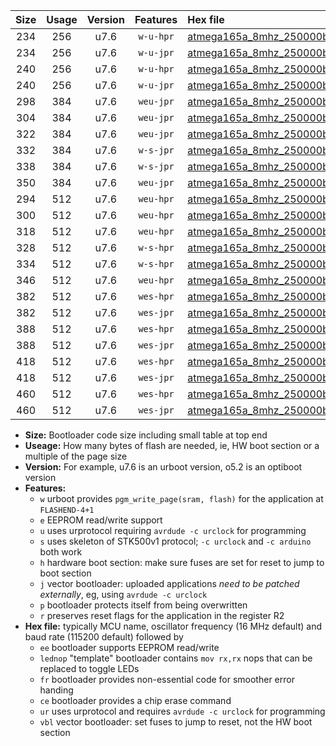 |Size|Usage|Version|Features|Hex file|
|:-:|:-:|:-:|:-:|:--|
|234|256|u7.6|`w-u-hpr`|[atmega165a_8mhz_250000bps_ur.hex](https://raw.githubusercontent.com/stefanrueger/urboot/main/bootloaders/atmega165a/fcpu_8mhz/250000_bps/atmega165a_8mhz_250000bps_ur.hex)|
|234|256|u7.6|`w-u-jpr`|[atmega165a_8mhz_250000bps_ur_vbl.hex](https://raw.githubusercontent.com/stefanrueger/urboot/main/bootloaders/atmega165a/fcpu_8mhz/250000_bps/atmega165a_8mhz_250000bps_ur_vbl.hex)|
|240|256|u7.6|`w-u-hpr`|[atmega165a_8mhz_250000bps_lednop_ur.hex](https://raw.githubusercontent.com/stefanrueger/urboot/main/bootloaders/atmega165a/fcpu_8mhz/250000_bps/atmega165a_8mhz_250000bps_lednop_ur.hex)|
|240|256|u7.6|`w-u-jpr`|[atmega165a_8mhz_250000bps_lednop_ur_vbl.hex](https://raw.githubusercontent.com/stefanrueger/urboot/main/bootloaders/atmega165a/fcpu_8mhz/250000_bps/atmega165a_8mhz_250000bps_lednop_ur_vbl.hex)|
|298|384|u7.6|`weu-jpr`|[atmega165a_8mhz_250000bps_ee_ur_vbl.hex](https://raw.githubusercontent.com/stefanrueger/urboot/main/bootloaders/atmega165a/fcpu_8mhz/250000_bps/atmega165a_8mhz_250000bps_ee_ur_vbl.hex)|
|304|384|u7.6|`weu-jpr`|[atmega165a_8mhz_250000bps_ee_lednop_ur_vbl.hex](https://raw.githubusercontent.com/stefanrueger/urboot/main/bootloaders/atmega165a/fcpu_8mhz/250000_bps/atmega165a_8mhz_250000bps_ee_lednop_ur_vbl.hex)|
|322|384|u7.6|`weu-jpr`|[atmega165a_8mhz_250000bps_ee_lednop_fr_ur_vbl.hex](https://raw.githubusercontent.com/stefanrueger/urboot/main/bootloaders/atmega165a/fcpu_8mhz/250000_bps/atmega165a_8mhz_250000bps_ee_lednop_fr_ur_vbl.hex)|
|332|384|u7.6|`w-s-jpr`|[atmega165a_8mhz_250000bps_vbl.hex](https://raw.githubusercontent.com/stefanrueger/urboot/main/bootloaders/atmega165a/fcpu_8mhz/250000_bps/atmega165a_8mhz_250000bps_vbl.hex)|
|338|384|u7.6|`w-s-jpr`|[atmega165a_8mhz_250000bps_lednop_vbl.hex](https://raw.githubusercontent.com/stefanrueger/urboot/main/bootloaders/atmega165a/fcpu_8mhz/250000_bps/atmega165a_8mhz_250000bps_lednop_vbl.hex)|
|350|384|u7.6|`weu-jpr`|[atmega165a_8mhz_250000bps_ee_lednop_fr_ce_ur_vbl.hex](https://raw.githubusercontent.com/stefanrueger/urboot/main/bootloaders/atmega165a/fcpu_8mhz/250000_bps/atmega165a_8mhz_250000bps_ee_lednop_fr_ce_ur_vbl.hex)|
|294|512|u7.6|`weu-hpr`|[atmega165a_8mhz_250000bps_ee_ur.hex](https://raw.githubusercontent.com/stefanrueger/urboot/main/bootloaders/atmega165a/fcpu_8mhz/250000_bps/atmega165a_8mhz_250000bps_ee_ur.hex)|
|300|512|u7.6|`weu-hpr`|[atmega165a_8mhz_250000bps_ee_lednop_ur.hex](https://raw.githubusercontent.com/stefanrueger/urboot/main/bootloaders/atmega165a/fcpu_8mhz/250000_bps/atmega165a_8mhz_250000bps_ee_lednop_ur.hex)|
|318|512|u7.6|`weu-hpr`|[atmega165a_8mhz_250000bps_ee_lednop_fr_ur.hex](https://raw.githubusercontent.com/stefanrueger/urboot/main/bootloaders/atmega165a/fcpu_8mhz/250000_bps/atmega165a_8mhz_250000bps_ee_lednop_fr_ur.hex)|
|328|512|u7.6|`w-s-hpr`|[atmega165a_8mhz_250000bps.hex](https://raw.githubusercontent.com/stefanrueger/urboot/main/bootloaders/atmega165a/fcpu_8mhz/250000_bps/atmega165a_8mhz_250000bps.hex)|
|334|512|u7.6|`w-s-hpr`|[atmega165a_8mhz_250000bps_lednop.hex](https://raw.githubusercontent.com/stefanrueger/urboot/main/bootloaders/atmega165a/fcpu_8mhz/250000_bps/atmega165a_8mhz_250000bps_lednop.hex)|
|346|512|u7.6|`weu-hpr`|[atmega165a_8mhz_250000bps_ee_lednop_fr_ce_ur.hex](https://raw.githubusercontent.com/stefanrueger/urboot/main/bootloaders/atmega165a/fcpu_8mhz/250000_bps/atmega165a_8mhz_250000bps_ee_lednop_fr_ce_ur.hex)|
|382|512|u7.6|`wes-hpr`|[atmega165a_8mhz_250000bps_ee.hex](https://raw.githubusercontent.com/stefanrueger/urboot/main/bootloaders/atmega165a/fcpu_8mhz/250000_bps/atmega165a_8mhz_250000bps_ee.hex)|
|382|512|u7.6|`wes-jpr`|[atmega165a_8mhz_250000bps_ee_vbl.hex](https://raw.githubusercontent.com/stefanrueger/urboot/main/bootloaders/atmega165a/fcpu_8mhz/250000_bps/atmega165a_8mhz_250000bps_ee_vbl.hex)|
|388|512|u7.6|`wes-hpr`|[atmega165a_8mhz_250000bps_ee_lednop.hex](https://raw.githubusercontent.com/stefanrueger/urboot/main/bootloaders/atmega165a/fcpu_8mhz/250000_bps/atmega165a_8mhz_250000bps_ee_lednop.hex)|
|388|512|u7.6|`wes-jpr`|[atmega165a_8mhz_250000bps_ee_lednop_vbl.hex](https://raw.githubusercontent.com/stefanrueger/urboot/main/bootloaders/atmega165a/fcpu_8mhz/250000_bps/atmega165a_8mhz_250000bps_ee_lednop_vbl.hex)|
|418|512|u7.6|`wes-hpr`|[atmega165a_8mhz_250000bps_ee_lednop_fr.hex](https://raw.githubusercontent.com/stefanrueger/urboot/main/bootloaders/atmega165a/fcpu_8mhz/250000_bps/atmega165a_8mhz_250000bps_ee_lednop_fr.hex)|
|418|512|u7.6|`wes-jpr`|[atmega165a_8mhz_250000bps_ee_lednop_fr_vbl.hex](https://raw.githubusercontent.com/stefanrueger/urboot/main/bootloaders/atmega165a/fcpu_8mhz/250000_bps/atmega165a_8mhz_250000bps_ee_lednop_fr_vbl.hex)|
|460|512|u7.6|`wes-hpr`|[atmega165a_8mhz_250000bps_ee_lednop_fr_ce.hex](https://raw.githubusercontent.com/stefanrueger/urboot/main/bootloaders/atmega165a/fcpu_8mhz/250000_bps/atmega165a_8mhz_250000bps_ee_lednop_fr_ce.hex)|
|460|512|u7.6|`wes-jpr`|[atmega165a_8mhz_250000bps_ee_lednop_fr_ce_vbl.hex](https://raw.githubusercontent.com/stefanrueger/urboot/main/bootloaders/atmega165a/fcpu_8mhz/250000_bps/atmega165a_8mhz_250000bps_ee_lednop_fr_ce_vbl.hex)|

- **Size:** Bootloader code size including small table at top end
- **Useage:** How many bytes of flash are needed, ie, HW boot section or a multiple of the page size
- **Version:** For example, u7.6 is an urboot version, o5.2 is an optiboot version
- **Features:**
  + `w` urboot provides `pgm_write_page(sram, flash)` for the application at `FLASHEND-4+1`
  + `e` EEPROM read/write support
  + `u` uses urprotocol requiring `avrdude -c urclock` for programming
  + `s` uses skeleton of STK500v1 protocol; `-c urclock` and `-c arduino` both work
  + `h` hardware boot section: make sure fuses are set for reset to jump to boot section
  + `j` vector bootloader: uploaded applications *need to be patched externally*, eg, using `avrdude -c urclock`
  + `p` bootloader protects itself from being overwritten
  + `r` preserves reset flags for the application in the register R2
- **Hex file:** typically MCU name, oscillator frequency (16 MHz default) and baud rate (115200 default) followed by
  + `ee` bootloader supports EEPROM read/write
  + `lednop` "template" bootloader contains `mov rx,rx` nops that can be replaced to toggle LEDs
  + `fr` bootloader provides non-essential code for smoother error handing
  + `ce` bootloader provides a chip erase command
  + `ur` uses urprotocol and requires `avrdude -c urclock` for programming
  + `vbl` vector bootloader: set fuses to jump to reset, not the HW boot section
